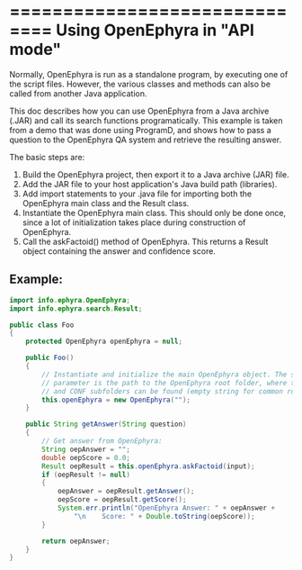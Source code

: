 ==============================
Using OpenEphyra in "API mode"
==============================

Normally, OpenEphyra is run as a standalone program, by executing one of the
script files. However, the various classes and methods can also be called
from another Java application.

This doc describes how you can use OpenEphyra from a Java archive (.JAR) and
call its search functions programatically. This example is taken from a demo
that was done using ProgramD, and shows how to pass a question to the
OpenEphyra QA system and retrieve the resulting answer.

The basic steps are:
1. Build the OpenEphyra project, then export it to a Java archive (JAR) file.
2. Add the JAR file to your host application's Java build path (libraries).
3. Add import statements to your .java file for importing both the OpenEphyra
main class and the Result class.
4. Instantiate the OpenEphyra main class. This should only be done once, since
a lot of initialization takes place during construction of OpenEphyra.
5. Call the askFactoid() method of OpenEphyra. This returns a Result object
containing the answer and confidence score.

Example:
--------

```java
import info.ephyra.OpenEphyra;
import info.ephyra.search.Result;

public class Foo
{
    protected OpenEphyra openEphyra = null;

    public Foo()
    {
        // Instantiate and initialize the main OpenEphyra object. The string
        // parameter is the path to the OpenEphyra root folder, where the RES
        // and CONF subfolders can be found (empty string for common root).
        this.openEphyra = new OpenEphyra("");
    }

    public String getAnswer(String question)
    {
        // Get answer from OpenEphyra:
        String oepAnswer = "";
        double oepScore = 0.0;
        Result oepResult = this.openEphyra.askFactoid(input);
        if (oepResult != null)
        {
            oepAnswer = oepResult.getAnswer();
            oepScore = oepResult.getScore();
            System.err.println("OpenEphyra Answer: " + oepAnswer +
                "\n    Score: " + Double.toString(oepScore));
        }

        return oepAnswer;
    }
}
```
